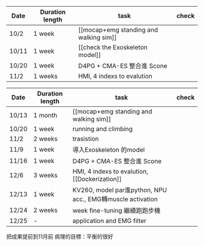 | Date  | Duration length | task                                   | check |
| ----- | --------------- | -------------------------------------- | ----- |
| 10/2  | 1 week          | [[mocap+emg standing and walking sim]] |       |
| 10/11 | 1 week          | [[check the Exoskeleton model]]        |       |
| 10/20 | 1 week          | D4PG + CMA-ES 整合進 Scone                |       |
| 11/2  | 1 weeks         | HMI, 4 indexs to evalution             |       |

| Date  | Duration length | task                                                     | check |
| ----- | --------------- | -------------------------------------------------------- | ----- |
| 10/13 | 1 month         | [[mocap+emg standing and walking sim]]                   |       |
| 10/20 | 1 week          | running and climbing                                     |       |
| 11/2  | 2 weeks         | trasistion                                               |       |
| 11/9  | 1 week          | 導入Exoskeleton 的model                                     |       |
| 11/16 | 1 week          | D4PG + CMA-ES 整合進 Scone                                  |       |
| 12/6  | 3 weeks         | HMI, 4 indexs to evalution, [[Dockerization]]            |       |
| 12/13 | 1 week          | KV260, model par進python, NPU acc., EMG轉muscle activation |       |
| 12/24 | 2 weeks         | week fine-tuning 繼續跑跑步機                                  |       |
| 12/25 | -               | application and EMG filter                               |       |

把成果提前到11月前
病理的目標：平衡的很好

